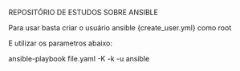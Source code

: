 REPOSITÓRIO DE ESTUDOS SOBRE ANSIBLE

Para usar basta criar o usuário ansible {create_user.yml} como root

E utilizar os parametros abaixo:

ansible-playbook file.yaml -K  -k -u ansible
